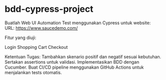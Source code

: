 # bdd-cypress-project

Buatlah Web UI Automation Test menggunakan Cypress untuk website:
URL: https://www.saucedemo.com/


Fitur yang diuji:


Login
Shopping Cart
Checkout


Ketentuan Tugas:
Tambahkan skenario positif dan negatif sesuai kebutuhan.
Sertakan assertions untuk validasi.
Implementasikan BDD dengan Cucumber.
Buat CI/CD pipeline menggunakan GitHub Actions untuk menjalankan tests otomatis.
